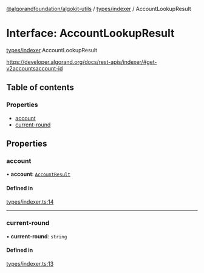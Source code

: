 [@algorandfoundation/algokit-utils](../README.md) / [types/indexer](../modules/types_indexer.md) / AccountLookupResult

# Interface: AccountLookupResult

[types/indexer](../modules/types_indexer.md).AccountLookupResult

https://developer.algorand.org/docs/rest-apis/indexer/#get-v2accountsaccount-id

## Table of contents

### Properties

- [account](types_indexer.AccountLookupResult.md#account)
- [current-round](types_indexer.AccountLookupResult.md#current-round)

## Properties

### account

• **account**: [`AccountResult`](types_indexer.AccountResult.md)

#### Defined in

[types/indexer.ts:14](https://github.com/algorandfoundation/algokit-utils-ts/blob/main/src/types/indexer.ts#L14)

___

### current-round

• **current-round**: `string`

#### Defined in

[types/indexer.ts:13](https://github.com/algorandfoundation/algokit-utils-ts/blob/main/src/types/indexer.ts#L13)
